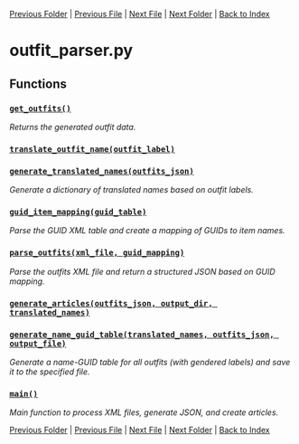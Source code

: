 [Previous Folder](../objects/components.md) | [Previous File](movable_definitions_parser.md) | [Next File](radio_parser.md) | [Next Folder](../recipes/craft_recipes.md) | [Back to Index](../../index.md)

# outfit_parser.py

## Functions

### [`get_outfits()`](https://github.com/Vaileasys/pz-wiki_parser/blob/main/scripts/parser/outfit_parser.py#L11)

_Returns the generated outfit data._

### [`translate_outfit_name(outfit_label)`](https://github.com/Vaileasys/pz-wiki_parser/blob/main/scripts/parser/outfit_parser.py#L17)
### [`generate_translated_names(outfits_json)`](https://github.com/Vaileasys/pz-wiki_parser/blob/main/scripts/parser/outfit_parser.py#L26)

_Generate a dictionary of translated names based on outfit labels._

### [`guid_item_mapping(guid_table)`](https://github.com/Vaileasys/pz-wiki_parser/blob/main/scripts/parser/outfit_parser.py#L32)

_Parse the GUID XML table and create a mapping of GUIDs to item names._

### [`parse_outfits(xml_file, guid_mapping)`](https://github.com/Vaileasys/pz-wiki_parser/blob/main/scripts/parser/outfit_parser.py#L48)

_Parse the outfits XML file and return a structured JSON based on GUID mapping._

### [`generate_articles(outfits_json, output_dir, translated_names)`](https://github.com/Vaileasys/pz-wiki_parser/blob/main/scripts/parser/outfit_parser.py#L95)
### [`generate_name_guid_table(translated_names, outfits_json, output_file)`](https://github.com/Vaileasys/pz-wiki_parser/blob/main/scripts/parser/outfit_parser.py#L205)

_Generate a name-GUID table for all outfits (with gendered labels) and save it to the specified file._

### [`main()`](https://github.com/Vaileasys/pz-wiki_parser/blob/main/scripts/parser/outfit_parser.py#L237)

_Main function to process XML files, generate JSON, and create articles._



[Previous Folder](../objects/components.md) | [Previous File](movable_definitions_parser.md) | [Next File](radio_parser.md) | [Next Folder](../recipes/craft_recipes.md) | [Back to Index](../../index.md)

